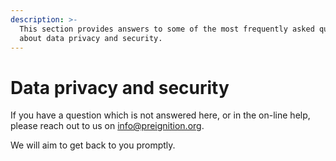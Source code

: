 ```yaml
---
description: >-
  This section provides answers to some of the most frequently asked questions
  about data privacy and security.
---
```


# Data privacy and security

If you have a question which is not answered here, or in the on-line help, please reach out to us on info@preignition.org. &#x20;

We will aim to get back to you promptly.

